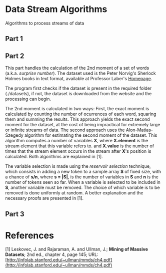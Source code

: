 # Data Stream Algorithms
Algorithms to process streams of data

## Part 1

## Part 2
This part handles the calculation of the 2nd moment of a set of words (a.k.a. *surprise number*). The dataset used is the Peter Norvig's Sherlock Holmes books in text format, available at Professor Laber's [Homepage](http://www-di.inf.puc-rio.br/~laber/ExpandedNrvg.zip).

The program first checks if the dataset is present in the required folder (./datasets), if not, the dataset is downloaded from the website and the processing can begin.

The 2nd moment is calculated in two ways: First, the exact moment is calculated by counting the number of ocurrences of each word, squaring them and summing the results. This approach yields the exact second moment for the dataset, at the cost of being impractical for extremely large or infinite streams of data. The second approach uses the Alon-Matias-Szegedy algorithm for estimating the second moment of the dataset. This algorithm computes a number of variables **X**, where **X.element** is the stream element that this variable refers to. and **X.value** is the number of times that the stream element occurs in the stream after **X**'s position is calculated. Both algorithms are explained in [1].

The variable selection is made using the *reservoir selection* technique, which consists in adding a new token to a sample array **S** of fixed size, with a chance of **s/n**, where **s = |S|**, is the number of variables in **S** and **n** is the number of tokens seen so far. When a variable is selected to be included in **S**, another variable must be removed. The choice of which variable is to be removed is done uniformly at random. A better explanation and the necessary proofs are presented in [1].

## Part 3

# References

[1] Leskovec, J. and Rajaraman, A. and Ullman, J.; **Mining of Massive Datasets**; 2nd ed., chapter 4, page 145;
URL: [http://infolab.stanford.edu/~ullman/mmds/ch4.pdf](http://infolab.stanford.edu/~ullman/mmds/ch4.pdf)
